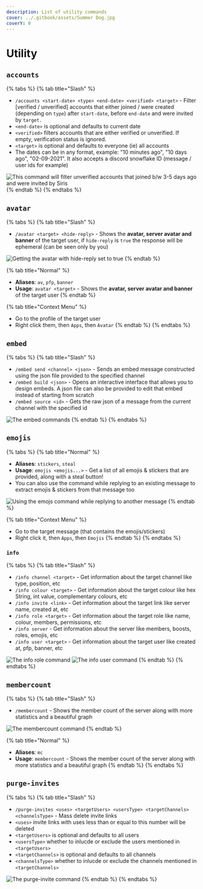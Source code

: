 ```yaml
---
description: List of utility commands
cover: ../.gitbook/assets/Summer Dog.jpg
coverY: 0
---
```


# Utility

## `accounts`

{% tabs %}
{% tab title="Slash" %}
* `/accounts <start-date> <type> <end-date> <verified> <target>` - Filter [verified / unverified] accounts that either joined / were created (depending on `type`) after `start-date`, before `end-date` and were invited by `target.`
* `<end-date>` is optional and defaults to current date
* `<verified>` filters accounts that are either verified or unverified. If empty, verification status is ignored.
* `<target>` is optional and defaults to everyone (ie) all accounts
* The dates can be in any format, example: "10 minutes ago", "10 days ago", "02-09-2021". It also accepts a discord snowflake ID (message / user ids for example)

![This command will filter unverified accounts that joined b/w 3-5 days ago and were invited by Siris](https://i.imgur.com/7Ydp5Wr.png)
{% endtab %}
{% endtabs %}

## `avatar`

{% tabs %}
{% tab title="Slash" %}
* `/avatar <target> <hide-reply>` - Shows the **avatar, server avatar and banner** of the target user, if `hide-reply` is `true` the response will be ephemeral (can be seen only by you)

![Getting the avatar with hide-reply set to true](https://i.imgur.com/YOJZMz2.png)
{% endtab %}

{% tab title="Normal" %}
* **Aliases**: `av`, `pfp`, `banner`
* **Usage**: `avatar <target>` - Shows the **avatar, server avatar and banner** of the target user
{% endtab %}

{% tab title="Context Menu" %}
* Go to the profile of the target user
* Right click them, then `Apps`, then `Avatar`
{% endtab %}
{% endtabs %}

## `embed`

{% tabs %}
{% tab title="Slash" %}
* `/embed send <channel> <json>` - Sends an embed message constructed using the json file provided to the specified channel
* `/embed build <json>` - Opens an interactive interface that allows you to design embeds. A json file can also be provided to edit that embed instead of starting from scratch
* `/embed source <id>` - Gets the raw json of a message from the current channel with the specified id

![The embed commands](https://i.imgur.com/H7fCo7D.png)
{% endtab %}
{% endtabs %}

## `emojis`

{% tabs %}
{% tab title="Normal" %}
* **Aliases**: `stickers`, `steal`
* **Usage**: `emojis <emojis...>` - Get a list of all emojis & stickers that are provided, along with a steal button!
* You can also use the command while replying to an existing message to extract emojis & stickers from that message too

![Using the emojs command while replying to another message](https://i.imgur.com/QiT6Urp.png)
{% endtab %}

{% tab title="Context Menu" %}
* Go to the target message (that contains the emojis/stickers)
* Right click it, then `Apps`, then `Emojis`
{% endtab %}
{% endtabs %}

### `info`

{% tabs %}
{% tab title="Slash" %}
* `/info channel <target>` - Get information about the target channel like type, position, etc
* `/info colour <target>` - Get information about the target colour like hex String, int value, complementary colours, etc
* `/info invite <link>` - Get information about the target link like server name, created at, etc
* `/info role <target>` - Get information about the target role like name, colour, members, permissions, etc
* `/info server` - Get information about the server like members, boosts, roles, emojis, etc
* `/info user <target>` - Get information about the target user like created at, pfp, banner, etc

![The info role command](https://i.imgur.com/NLeCrvc.png) ![The info user command](https://i.imgur.com/JI150MQ.png)
{% endtab %}
{% endtabs %}

## `membercount`

{% tabs %}
{% tab title="Slash" %}
* `/membercount` - Shows the member count of the server along with more statistics and a beautiful graph

![The membercount command](https://i.imgur.com/UXPFf7T.png)
{% endtab %}

{% tab title="Normal" %}
* **Aliases**: `mc`
* **Usage**: `membercount` - Shows the member count of the server along with more statistics and a beautiful graph
{% endtab %}
{% endtabs %}

## `purge-invites`

{% tabs %}
{% tab title="Slash" %}
* `/purge-invites <uses> <targetUsers> <usersType> <targetChannels> <channelsType>` - Mass delete invite links 
* `<uses>` invite links with uses less than or equal to this number will be deleted
* `<targetUsers>` is optional and defaults to all users
* `<usersType>` whether to inlucde or exclude the users mentioned in `<targetUsers>`
* `<targetChannels>` is optional and defaults to  all channels
* `<channelsType>` whether to inlucde or exclude the channels mentioned in `<targetChannels>`

![The purge-invite command](https://i.imgur.com/rWHYjOI.png)
{% endtab %}
{% endtabs %}
